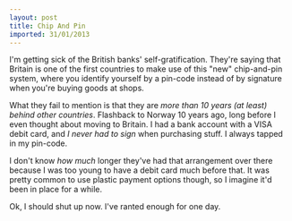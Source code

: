 ```yaml
---
layout: post
title: Chip And Pin
imported: 31/01/2013
---
```


I'm getting sick of the British banks' self-gratification. They're saying that Britain is
one of the first countries to make use of this "new" chip-and-pin system, where you
identify yourself by a pin-code instead of by signature when you're buying goods at shops.

What they fail to mention is that they are *more than 10 years (at least) behind other
countries*. Flashback to Norway 10 years ago, long before I even thought about moving to
Britain. I had a bank account with a VISA debit card, and *I never had to sign* when
purchasing stuff. I always tapped in my pin-code.

I don't know *how much* longer they've had that arrangement over there because I was too
young to have a debit card much before that. It was pretty common to use plastic payment
options though, so I imagine it'd been in place for a while.

Ok, I should shut up now. I've ranted enough for one day.
